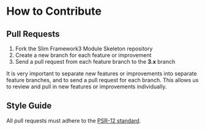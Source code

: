 # How to Contribute

## Pull Requests

1. Fork the Slim Framework3 Module Skeleton repository
2. Create a new branch for each feature or improvement
3. Send a pull request from each feature branch to the **3.x** branch

It is very important to separate new features or improvements into separate feature branches, and to send a
pull request for each branch. This allows us to review and pull in new features or improvements individually.

## Style Guide

All pull requests must adhere to the [PSR-12 standard](https://www.php-fig.org/psr/psr-12/).
